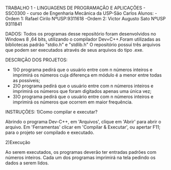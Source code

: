 TRABALHO 1 - LINGUAGENS DE PROGRAMAÇÃO E APLICAÇÕES - SSC0300 - curso de Engenharia Mecânica da USP-São Carlos
Alunos: -Ordem 1: Rafael Cirilo        NºUSP:9311618
        -Ordem 2: Victor Augusto Sato  NºUSP 9311841

DADOS:
  Todos os programas desse repositório foram desenvolvidos no Windows 8 ,64 bits, utilizando o compilador Dev=C++.Foram utilizadas as bibliotecas padrão "stdio.h" e "stdlib.h" O repositório possui três arquivos que podem ser executados através de seus arquivos do tipo .exe.
  
DESCRIÇÃO DOS PROJETOS:
- 1)O programa pedirá que o usuário entre com n números inteiros e imprimirá os números cuja diferença em módulo é a menor entre todas as possíveis;
- 2)O programa pedirá que o usuário entre com n números inteiros e imprimirá os números que foram digitados apenas uma única vez;
- 3)O programa pedirá que o usuário entre com n números inteiros e imprimirá os números que ocorrem em maior frequência.

INSTRUÇÕES:
1)Como compilar e executar?

Abrindo o programa Dev-C++, em 'Arquivos', clique em 'Abrir' para abrir o arquivo.
Em 'Ferramentas' clicar em 'Compilar & Executar', ou apertar F11; para o projeto ser compilado e executado.

2)Execução

Ao serem executados, os programas deverão ter entradas padrões com números inteiros.
Cada um dos programas imprimirá na tela pedindo os dados a serem lidos.
